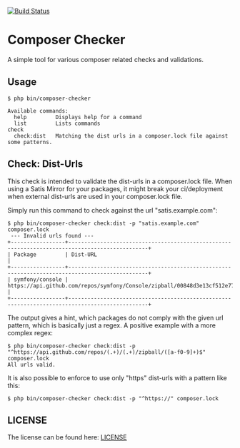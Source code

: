 [![Build Status](https://travis-ci.org/silpion/composer-checker.svg?branch=master)](https://travis-ci.org/silpion/composer-checker)

Composer Checker
======================

A simple tool for various composer related checks and validations.

Usage
-----

    $ php bin/composer-checker

    Available commands:
      help         Displays help for a command
      list         Lists commands
    check
      check:dist   Matching the dist urls in a composer.lock file against some patterns.


Check: Dist-Urls
-------------------

This check is intended to validate the dist-urls in a composer.lock file.
When using a Satis Mirror for your packages, it might break your ci/deployment when external dist-urls are used in your composer.lock file.

Simply run this command to check against the url "satis.example.com":

    $ php bin/composer-checker check:dist -p "satis.example.com" composer.lock
     --- Invalid urls found ---
    +-----------------+-----------------------------------------------------------------------------------------------+
    | Package         | Dist-URL                                                                                      |
    +-----------------+-----------------------------------------------------------------------------------------------+
    | symfony/console | https://api.github.com/repos/symfony/Console/zipball/00848d3e13cf512e77c7498c2b3b0192f61f4b18 |
    +-----------------+-----------------------------------------------------------------------------------------------+

The output gives a hint, which packages do not comply with the given url pattern, which is basically just a regex.
A positive example with a more complex regex:

    $ php bin/composer-checker check:dist -p "^https://api.github.com/repos/(.+)/(.+)/zipball/([a-f0-9]+)$" composer.lock
    All urls valid.

It is also possible to enforce to use only "https" dist-urls with a pattern like this:

    $ php bin/composer-checker check:dist -p "^https://" composer.lock

LICENSE
-------

The license can be found here: [LICENSE](LICENSE)
